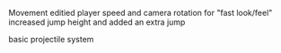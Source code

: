 

Movement
editied player speed and camera rotation for "fast look/feel"
increased jump height and added an extra jump

basic projectile system 


